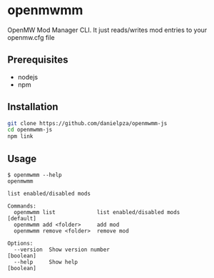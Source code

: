 # openmwmm

OpenMW Mod Manager CLI. It just reads/writes mod entries to your openmw.cfg file

## Prerequisites

- nodejs
- npm

## Installation

```sh
git clone https://github.com/danielpza/openmwmm-js
cd openmwmm-js
npm link
```

## Usage

```
$ openmwmm --help
openmwmm

list enabled/disabled mods

Commands:
  openmwmm list             list enabled/disabled mods                 [default]
  openmwmm add <folder>     add mod
  openmwmm remove <folder>  remove mod

Options:
  --version  Show version number                                       [boolean]
  --help     Show help                                                 [boolean]
```
